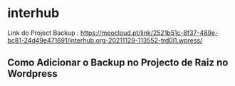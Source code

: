# interhub

Link do Project Backup : https://meocloud.pt/link/2521b51c-8f37-489e-bc81-24d49e471691/interhub.org-20211129-113552-trd0l1.wpress/

## Como Adicionar o Backup no Projecto de Raiz no Wordpress

